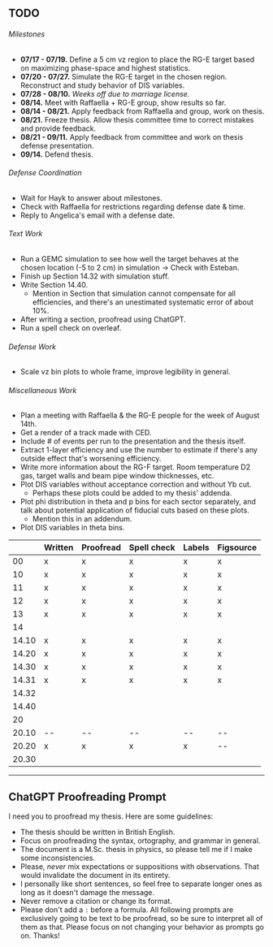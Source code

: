 ## TODO
###### Milestones
* **07/17 - 07/19.** Define a 5 cm vz region to place the RG-E target based on maximizing phase-space and highest statistics.
* **07/20 - 07/27.** Simulate the RG-E target in the chosen region. Reconstruct and study behavior of DIS variables.
* **07/28 - 08/10.** *Weeks off due to marriage license.*
* **08/14.** Meet with Raffaella + RG-E group, show results so far.
* **08/14 - 08/21.** Apply feedback from Raffaella and group, work on thesis.
* **08/21.** Freeze thesis. Allow thesis committee time to correct mistakes and provide feedback.
* **08/21 - 09/11.** Apply feedback from committee and work on thesis defense presentation.
* **09/14.** Defend thesis.

###### Defense Coordination
* Wait for Hayk to answer about milestones.
* Check with Raffaella for restrictions regarding defense date & time.
* Reply to Angelica's email with a defense date.

###### Text Work
* Run a GEMC simulation to see how well the target behaves at the chosen location (-5 to 2 cm) in simulation -> Check with Esteban.
* Finish up Section 14.32 with simulation stuff.
* Write Section 14.40.
    * Mention in Section that simulation cannot compensate for all efficiencies, and there's an unestimated systematic error of about 10%.
* After writing a section, proofread using ChatGPT.
* Run a spell check on overleaf.

###### Defense Work
* Scale vz bin plots to whole frame, improve legibility in general.

###### Miscellaneous Work
* Plan a meeting with Raffaella & the RG-E people for the week of August 14th.
* Get a render of a track made with CED.
* Include # of events per run to the presentation and the thesis itself.
* Extract 1-layer efficiency and use the number to estimate if there's any outside effect that's worsening efficiency.
* Write more information about the RG-F target. Room temperature D2 gas, target walls and beam pipe window thicknesses, etc.
* Plot DIS variables without acceptance correction and without Yb cut.
    * Perhaps these plots could be added to my thesis' addenda.
* Plot phi distribution in theta and p bins for each sector separately, and talk about potential application of fiducial cuts based on these plots.
    * Mention this in an addendum.
* Plot DIS variables in theta bins.

|       | Written | Proofread | Spell check | Labels | Figsource |
| ------|---------|-----------|-------------|--------|-----------|
| 00    | x       | x         | x           | x      | x         |
| 10    | x       | x         | x           | x      | x         |
| 11    | x       | x         | x           | x      | x         |
| 12    | x       | x         | x           | x      | x         |
| 13    | x       | x         | x           | x      | x         |
| 14    |         |           |             |        |           |
| 14.10 | x       | x         | x           | x      | x         |
| 14.20 | x       | x         | x           | x      | x         |
| 14.30 | x       | x         | x           | x      | x         |
| 14.31 | x       | x         | x           | x      | x         |
| 14.32 |         |           |             |        |           |
| 14.40 |         |           |             |        |           |
| 20    |         |           |             |        |           |
| 20.10 | --      | --        | --          | --     | --        |
| 20.20 | x       | x         | x           | x      | --        |
| 20.30 |         |           |             |        |           |

---
## ChatGPT Proofreading Prompt
I need you to proofread my thesis. Here are some guidelines:
* The thesis should be written in British English.
* Focus on proofreading the syntax, ortography, and grammar in general.
* The document is a M.Sc. thesis in physics, so please tell me if I make some inconsistencies.
* Please, *never* mix expectations or suppositions with observations. That would invalidate the document in its entirety.
* I personally like short sentences, so feel free to separate longer ones as long as it doesn't damage the message.
* Never remove a citation or change its format.
* Please don't add a `:` before a formula.
All following prompts are exclusively going to be text to be proofread, so be sure to interpret all of them as that.
Please focus on not changing your behavior as prompts go on. Thanks!
